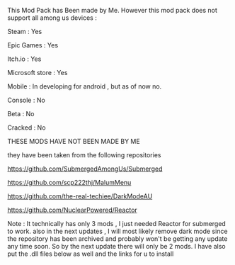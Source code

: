 This Mod Pack has Been made by Me.
However this mod pack does not support all among us devices :

Steam : Yes

Epic Games : Yes

Itch.io : Yes

Microsoft store : Yes

Mobile : In developing for android , but as of now no.

Console : No

Beta : No

Cracked : No

THESE MODS HAVE NOT BEEN MADE BY ME

they have been taken from the following repositories

https://github.com/SubmergedAmongUs/Submerged

https://github.com/scp222thj/MalumMenu

https://github.com/the-real-techiee/DarkModeAU

https://github.com/NuclearPowered/Reactor

Note : It technically has only 3 mods , I just needed Reactor for submerged to work. also in the next updates , I will most likely remove dark mode since the repository has been archived and probably won't be getting any update any time soon. So by the next update there will only be 2 mods. I have also put the .dll files below as well and the links for u to install
